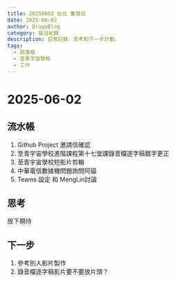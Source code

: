 ```yaml
---
title: 20250602 台北 奮發日
date: 2025-06-02
author: DragoBlog
category: 每日紀錄
description: 日常記錄、思考和下一步計劃。
tags:
  - 部落格
  - 至青宇宙學校
  - 工作
---
```


# 2025-06-02

<PostMeta />



## 流水帳

1. Github Project 邀請信確認
2. 至青宇宙學校進階課程第十七堂課錄音檔逐字稿錯字更正
3. 至青宇宙學校短影片剪輯
4. 中華電信數據機問題詢問阿貓
5. Teams 設定 和 MengLin討論

## 思考
放下期待 




## 下一步
1. 參考別人影片製作
2. 錄音檔逐字稿影片要不要放片頭？

